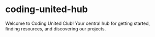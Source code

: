 # coding-united-hub
Welcome to Coding United Club! Your central hub for getting started, finding resources, and discovering our projects.
